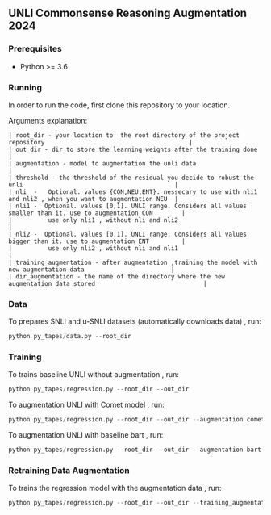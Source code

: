 ## UNLI Commonsense Reasoning Augmentation 2024


### Prerequisites
 * Python >= 3.6

### Running

In order to run the code, first clone this repository to your location.

Arguments explanation:
```
| root_dir - your location to  the root directory of the project repository                                        |
| out_dir - dir to store the learning weights after the training done                                              |
| augmentation - model to augmentation the unli data                                                               | 
| threshold - the threshold of the residual you decide to robust the unli                                          |
| nli  -   Optional. values {CON,NEU,ENT}. nessecary to use with nli1 and nli2 , when you want to augmentation NEU  | 
| nli1 -  Optional. values [0,1]. UNLI range. Considers all values ​​smaller than it. use to augmentation CON        |
|          use only nli1 , without nli and nli2                                                                    |
| nli2 -  Optional. values [0,1]. UNLI range. Considers all values ​​bigger than it. use to augmentation ENT         |
|          use only nli2 , without nli and nli1                                                                    |
| training_augmentation - after augmentation ,training the model with new augmentation data                        |
| dir_augmentation - the name of the directory where the new augmentation data stored                              | 

```


### Data

To prepares SNLI and u-SNLI datasets (automatically downloads data) , run:



```python 
python py_tapes/data.py --root_dir
```

### Training
To trains baseline UNLI without augmentation , run:


```python 
python py_tapes/regression.py --root_dir --out_dir 
```

To augmentation UNLI with Comet model , run:


```python 
python py_tapes/regression.py --root_dir --out_dir --augmentation comet --threshold --nli1 --nli2 --nli
```

To augmentation UNLI with baseline bart  , run:


```python 
python py_tapes/regression.py --root_dir --out_dir --augmentation bart --threshold --nli1 --nli2 --nli
```


### Retraining Data Augmentation

To trains the regression model with the augmentation data , run:


```python 
python py_tapes/regression.py --root_dir --out_dir --training_augmentation  --dir_augmentation
```



